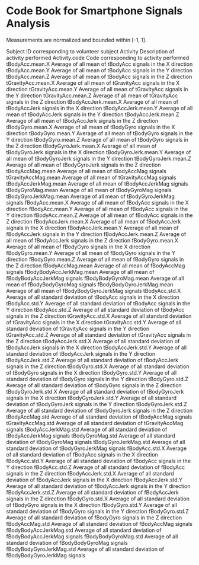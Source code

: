 # Code Book for Smartphone Signals Analysis

Measurements are normalized and bounded within [-1, 1].

Subject	ID corresponding to volunteer subject
Activity	Description of activity performed
Activity.code	Code corresponding to activity performed
tBodyAcc.mean.X	Average of all mean of tBodyAcc signals in the X direction
tBodyAcc.mean.Y	Average of all mean of tBodyAcc signals in the Y direction
tBodyAcc.mean.Z	Average of all mean of tBodyAcc signals in the Z direction
tGravityAcc.mean.X	Average of all mean of tGravityAcc signals in the X direction
tGravityAcc.mean.Y	Average of all mean of tGravityAcc signals in the Y direction
tGravityAcc.mean.Z	Average of all mean of tGravityAcc signals in the Z direction
tBodyAccJerk.mean.X	Average of all mean of tBodyAccJerk signals in the X direction
tBodyAccJerk.mean.Y	Average of all mean of tBodyAccJerk signals in the Y direction
tBodyAccJerk.mean.Z	Average of all mean of tBodyAccJerk signals in the Z direction
tBodyGyro.mean.X	Average of all mean of tBodyGyro signals in the X direction
tBodyGyro.mean.Y	Average of all mean of tBodyGyro signals in the Y direction
tBodyGyro.mean.Z	Average of all mean of tBodyGyro signals in the Z direction
tBodyGyroJerk.mean.X	Average of all mean of tBodyGyroJerk signals in the X direction
tBodyGyroJerk.mean.Y	Average of all mean of tBodyGyroJerk signals in the Y direction
tBodyGyroJerk.mean.Z	Average of all mean of tBodyGyroJerk signals in the Z direction
tBodyAccMag.mean	Average of all mean of tBodyAccMag signals
tGravityAccMag.mean	Average of all mean of tGravityAccMag signals
tBodyAccJerkMag.mean	Average of all mean of tBodyAccJerkMag signals
tBodyGyroMag.mean	Average of all mean of tBodyGyroMag signals
tBodyGyroJerkMag.mean	Average of all mean of tBodyGyroJerkMag signals
fBodyAcc.mean.X	Average of all mean of fBodyAcc signals in the X direction
fBodyAcc.mean.Y	Average of all mean of fBodyAcc signals in the Y direction
fBodyAcc.mean.Z	Average of all mean of fBodyAcc signals in the Z direction
fBodyAccJerk.mean.X	Average of all mean of fBodyAccJerk signals in the X direction
fBodyAccJerk.mean.Y	Average of all mean of fBodyAccJerk signals in the Y direction
fBodyAccJerk.mean.Z	Average of all mean of fBodyAccJerk signals in the Z direction
fBodyGyro.mean.X	Average of all mean of fBodyGyro signals in the X direction
fBodyGyro.mean.Y	Average of all mean of fBodyGyro signals in the Y direction
fBodyGyro.mean.Z	Average of all mean of fBodyGyro signals in the Z direction
fBodyAccMag.mean	Average of all mean of fBodyAccMag signals
fBodyBodyAccJerkMag.mean	Average of all mean of fBodyBodyAccJerkMag signals
fBodyBodyGyroMag.mean	Average of all mean of fBodyBodyGyroMag signals
fBodyBodyGyroJerkMag.mean	Average of all mean of fBodyBodyGyroJerkMag signals
tBodyAcc.std.X	Average of all standard deviation of tBodyAcc signals in the X direction
tBodyAcc.std.Y	Average of all standard deviation of tBodyAcc signals in the Y direction
tBodyAcc.std.Z	Average of all standard deviation of tBodyAcc signals in the Z direction
tGravityAcc.std.X	Average of all standard deviation of tGravityAcc signals in the X direction
tGravityAcc.std.Y	Average of all standard deviation of tGravityAcc signals in the Y direction
tGravityAcc.std.Z	Average of all standard deviation of tGravityAcc signals in the Z direction
tBodyAccJerk.std.X	Average of all standard deviation of tBodyAccJerk signals in the X direction
tBodyAccJerk.std.Y	Average of all standard deviation of tBodyAccJerk signals in the Y direction
tBodyAccJerk.std.Z	Average of all standard deviation of tBodyAccJerk signals in the Z direction
tBodyGyro.std.X	Average of all standard deviation of tBodyGyro signals in the X direction
tBodyGyro.std.Y	Average of all standard deviation of tBodyGyro signals in the Y direction
tBodyGyro.std.Z	Average of all standard deviation of tBodyGyro signals in the Z direction
tBodyGyroJerk.std.X	Average of all standard deviation of tBodyGyroJerk signals in the X direction
tBodyGyroJerk.std.Y	Average of all standard deviation of tBodyGyroJerk signals in the Y direction
tBodyGyroJerk.std.Z	Average of all standard deviation of tBodyGyroJerk signals in the Z direction
tBodyAccMag.std	Average of all standard deviation of tBodyAccMag signals
tGravityAccMag.std	Average of all standard deviation of tGravityAccMag signals
tBodyAccJerkMag.std	Average of all standard deviation of tBodyAccJerkMag signals
tBodyGyroMag.std	Average of all standard deviation of tBodyGyroMag signals
tBodyGyroJerkMag.std	Average of all standard deviation of tBodyGyroJerkMag signals
fBodyAcc.std.X	Average of all standard deviation of fBodyAcc signals in the X direction
fBodyAcc.std.Y	Average of all standard deviation of fBodyAcc signals in the Y direction
fBodyAcc.std.Z	Average of all standard deviation of fBodyAcc signals in the Z direction
fBodyAccJerk.std.X	Average of all standard deviation of fBodyAccJerk signals in the X direction
fBodyAccJerk.std.Y	Average of all standard deviation of fBodyAccJerk signals in the Y direction
fBodyAccJerk.std.Z	Average of all standard deviation of fBodyAccJerk signals in the Z direction
fBodyGyro.std.X	Average of all standard deviation of fBodyGyro signals in the X direction
fBodyGyro.std.Y	Average of all standard deviation of fBodyGyro signals in the Y direction
fBodyGyro.std.Z	Average of all standard deviation of fBodyGyro signals in the Z direction
fBodyAccMag.std	Average of all standard deviation of fBodyAccMag signals
fBodyBodyAccJerkMag.std	Average of all standard deviation of fBodyBodyAccJerkMag signals
fBodyBodyGyroMag.std	Average of all standard deviation of fBodyBodyGyroMag signals
fBodyBodyGyroJerkMag.std	Average of all standard deviation of fBodyBodyGyroJerkMag signals
